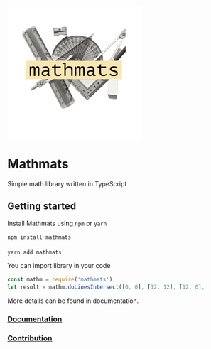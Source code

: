 <img align="center" src="docs/_media/logo.png" width="300" height="300">

# Mathmats

Simple math library written in TypeScript

##  Getting started

Install Mathmats using `npm` or `yarn`
```bash
npm install mathmats

yarn add mathmats
```

You can import library in your code
```javascript
const mathm = require('mathmats')
let result = mathm.doLinesIntersect([0, 0], [12, 12], [12, 0], 
```
More details can be found in documentation.
### [Documentation](https://amjha.github.io/mathmats)
### [Contribution](https://amjha.github.io/mathmats/#/?id=contribution)
